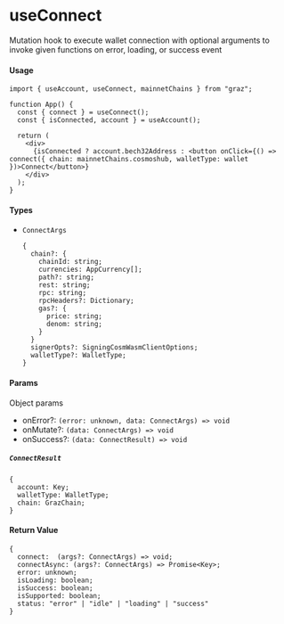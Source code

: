 # useConnect

Mutation hook to execute wallet connection with optional arguments to invoke given functions on error, loading, or success event

#### Usage

```tsx
import { useAccount, useConnect, mainnetChains } from "graz";

function App() {
  const { connect } = useConnect();
  const { isConnected, account } = useAccount();

  return (
    <div>
      {isConnected ? account.bech32Address : <button onClick={() => connect({ chain: mainnetChains.cosmoshub, walletType: wallet })>Connect</button>}
    </div>
  );
}
```

#### Types

- `ConnectArgs`
  ```tsx
  {
    chain?: {
      chainId: string;
      currencies: AppCurrency[];
      path?: string;
      rest: string;
      rpc: string;
      rpcHeaders?: Dictionary;
      gas?: {
        price: string;
        denom: string;
      }
    }
    signerOpts?: SigningCosmWasmClientOptions;
    walletType?: WalletType;
  }
  ```

#### Params

Object params

- onError?: `(error: unknown, data: ConnectArgs) => void`
- onMutate?: `(data: ConnectArgs) => void`
- onSuccess?: `(data: ConnectResult) => void`

##### `ConnectResult`

```tsx
{
  account: Key;
  walletType: WalletType;
  chain: GrazChain;
}
```

#### Return Value

```tsx
{
  connect:  (args?: ConnectArgs) => void;
  connectAsync: (args?: ConnectArgs) => Promise<Key>;
  error: unknown;
  isLoading: boolean;
  isSuccess: boolean;
  isSupported: boolean;
  status: "error" | "idle" | "loading" | "success"
}
```
